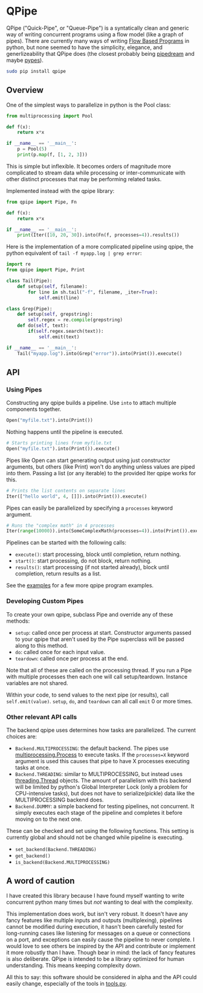 # QPipe

QPipe ("Quick-Pipe", or "Queue-Pipe") is a syntatically clean and generic way
of writing concurrent programs using a flow model (like a graph of pipes).
There are currently many ways of writing [Flow Based
Programs](https://wiki.python.org/moin/FlowBasedProgramming) in python, but
none seemed to have the simplicity, elegance, and generlizeability that QPipe
does (the closest probably being
[pipedream](https://github.com/tgecho/pipedream/) and maybe
[pypes](https://bitbucket.org/diji/pypes/wiki/Home)).

```bash
sudo pip install qpipe
```

## Overview

One of the simplest ways to parallelize in python is the Pool class:

```python
from multiprocessing import Pool

def f(x):
    return x*x

if __name__ == '__main__':
    p = Pool(5)
    print(p.map(f, [1, 2, 3]))
```

This is simple but inflexible. It becomes orders of magnitude more complicated
to stream data while processing or inter-communicate with other distinct
processes that may be performing related tasks.

Implemented instead with the qpipe library:

```python
from qpipe import Pipe, Fn

def f(x):
    return x*x

if __name__ == '__main__':
    print(Iter([10, 20, 30]).into(Fn(f, processes=4)).results())
```

Here is the implementation of a more complicated pipeline using qpipe, the
python equivalent of `tail -f myapp.log | grep error`:

```python
import re
from qpipe import Pipe, Print

class Tail(Pipe):
    def setup(self, filename):
        for line in sh.tail("-f", filename, _iter=True):
            self.emit(line)

class Grep(Pipe):
    def setup(self, grepstring):
        self.regex = re.compile(grepstring)
    def do(self, text):
        if(self.regex.search(text)):
            self.emit(text)

if __name__ == '__main__':
    Tail("myapp.log").into(Grep("error")).into(Print()).execute()
```

## API

### Using Pipes

Constructing any qpipe builds a pipeline. Use `into` to attach multiple
components together.

```python
Open("myfile.txt").into(Print())
```

Nothing happens until the pipeline is executed.

```python
# Starts printing lines from myfile.txt
Open("myfile.txt").into(Print()).execute()
```

Pipes like Open can start generating output using just constructor
arguments, but others (like Print) won't do anything unless values are piped
into them. Passing a list (or any iterable) to the provided Iter qpipe works
for this.

```python
# Prints the list contents on separate lines
Iter(["hello world", 4, []]).into(Print()).execute()
```

Pipes can easily be parallelized by specifying a `processes` keyword
argument.

```python
# Runs the "complex math" in 4 processes
Iter(range(10000)).into(SomeComplexMath(processes=4)).into(Print()).execute()
```

Pipelines can be started with the following calls:

- `execute()`: start processing, block until completion, return nothing.
- `start()`: start processing, do not block, return nothing.
- `results()`: start processing (if not started already), block until completion, return results as a list.

See the [examples](examples) for a few more qpipe program examples.

### Developing Custom Pipes

To create your own qpipe, subclass Pipe and override any of these methods:
- `setup`: called once per process at start. Constructor arguments passed to
your qpipe that aren't used by the Pipe superclass will be passed along
to this method.
- `do`: called once for each input value.
- `teardown`: called once per process at the end.

Note that all of these are called on the processing thread. If you run a
Pipe with multiple processes then each one will call setup/teardown.
Instance variables are not shared.

Within your code, to send values to the next pipe (or results), call
`self.emit(value)`. `setup`, `do`, and `teardown` can all call `emit` 0 or
more times.

### Other relevant API calls

The backend qpipe uses determines how tasks are parallelized. The current choices are:
- `Backend.MULTIPROCESSING`: the default backend. The pipes use
  [multiprocessing.Process](https://docs.python.org/2/library/multiprocessing.html#multiprocessing.Process)
  to execute tasks. If the `processes=X` keyword argument is used this causes
  that pipe to have X processes executing tasks at once.
- `Backend.THREADING`: similar to MULTIPROCESSING, but instead uses
  [threading.Thread](https://docs.python.org/2/library/threading.html#threading.Thread)
  objects. The amount of parallelism with this backend will be limited by
  python's Global Interpreter Lock (only a problem for CPU-intensive tasks),
  but does not have to serialize(pickle) data like the MULTIPROCESSING backend does.
- `Backend.DUMMY`: a simple backend for testing pipelines, not concurrent. It
  simply executes each stage of the pipeline and completes it before moving on
  to the next one.

These can be checked and set using the following functions. This setting is
currently global and should not be changed while pipeline is executing.
- `set_backend(Backend.THREADING)`
- `get_backend()`
- `is_backend(Backend.MULTIPROCESSING)`

## A word of caution

I have created this library because I have found myself wanting to write
concurrent python many times but *not* wanting to deal with the complexity.

This implementation does work, but isn't very robust. It doesn't have any fancy
features like multiple inputs and outputs (multiplexing), pipelines cannot be
modified during execution, it hasn't been carefully tested for long-running
cases like listening for messages on a queue or connections on a port, and
exceptions can easily cause the pipeline to never complete. I would love to see
others be inspired by the API and contribute or implement it more robustly than
I have. Though bear in mind: the lack of fancy features is also deliberate.
QPipe is intended to be a library optimized for human understanding. This
means keeping complexity down.

All this to say: this software should be considered in alpha and the API could
easily change, especially of the tools in [tools.py](qpipe/tools.py).
